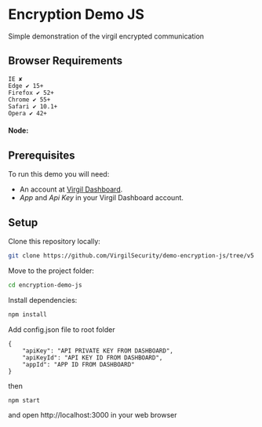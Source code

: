 # Encryption Demo JS

Simple demonstration of the virgil encrypted communication

## Browser Requirements

```
IE ✘
Edge ✔ 15+
Firefox ✔ 52+
Chrome ✔ 55+
Safari ✔ 10.1+
Opera ✔ 42+
```

#### Node:

## Prerequisites

To run this demo you will need:

* An account at [Virgil Dashboard](https://developer.virgilsecurity.com/).
* _App_ and _Api Key_ in your Virgil Dashboard account.

## Setup

Clone this repository locally:

```bash
git clone https://github.com/VirgilSecurity/demo-encryption-js/tree/v5
```

Move to the project folder:

```bash
cd encryption-demo-js
```

Install dependencies:

```bash
npm install
```

Add config.json file to root folder

```
{
    "apiKey": "API PRIVATE KEY FROM DASHBOARD",
    "apiKeyId": "API KEY ID FROM DASHBOARD",
    "appId": "APP ID FROM DASHBOARD"
}
```

then

```
npm start
```

and open http://localhost:3000 in your web browser
